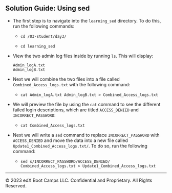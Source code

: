 ## Solution Guide: Using sed 

- The first step is to navigate into the `learning_sed` directory. To do this, run the following commands:
 
  - `cd /03-student/day3/`

  - `cd learning_sed`
       
- View the two admin log files inside by running `ls`. This will display:  

    ```
    Admin_logA.txt 
    Admin_logB.txt 
    ```

- Next we will combine the two files into a file called `Combined_Access_logs.txt` with the following command:

  - `cat Admin_logA.txt Admin_logB.txt > Combined_Access_logs.txt`

- We will preview the file by using the `cat` command to see the different failed login descriptions, which are titled `ACCESS_DENIED` and `INCORRECT_PASSWORD`:

   - `cat Combined_Access_logs.txt`
           
- Next we will write a `sed` command to replace `INCORRECT_PASSWORD` with `ACCESS_DENIED` and move the data into a new file called `Update1_Combined_Access_logs.txt/`. To do so, run the following command:

  - `sed s/INCORRECT_PASSWORD/ACCESS_DENIED/ Combined_Access_logs.txt > Update1_Combined_Access_logs.txt`

---

© 2023 edX Boot Camps LLC. Confidential and Proprietary. All Rights Reserved.
